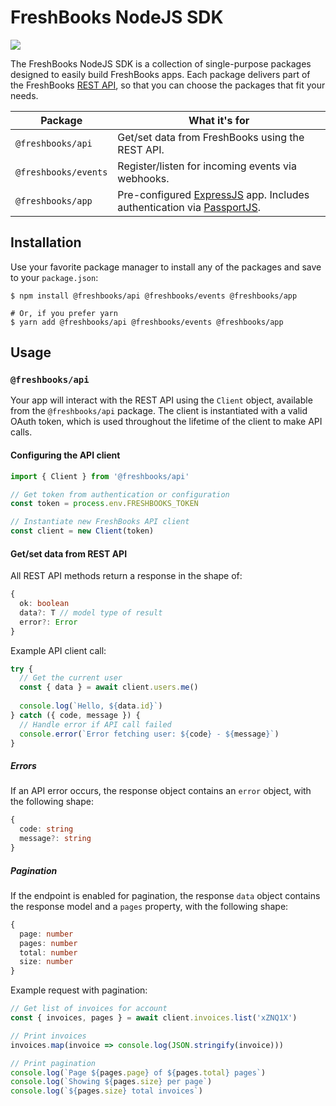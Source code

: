 # FreshBooks NodeJS SDK

![](https://github.com/freshbooks/api-sdk/workflows/Node%20CI/badge.svg)

The FreshBooks NodeJS SDK is a collection of single-purpose packages designed to easily build FreshBooks apps. Each package delivers part of the FreshBooks [REST API](https://www.freshbooks.com/api), so that you can choose the packages that fit your needs.

| Package              | What it's for |
| ---------------------|---------------|
| `@freshbooks/api`    | Get/set data from FreshBooks using the REST API.
| `@freshbooks/events` | Register/listen for incoming events via webhooks.
| `@freshbooks/app`    | Pre-configured [ExpressJS](https://expressjs.com/) app. Includes authentication via [PassportJS](http://www.passportjs.org/).

## Installation

Use your favorite package manager to install any of the packages and save to your `package.json`:

```shell
$ npm install @freshbooks/api @freshbooks/events @freshbooks/app

# Or, if you prefer yarn
$ yarn add @freshbooks/api @freshbooks/events @freshbooks/app
```

## Usage

### `@freshbooks/api`

Your app will interact with the REST API using the `Client` object, available from the `@freshbooks/api` package.
The client is instantiated with a valid OAuth token, which is used throughout the lifetime of the client to make API calls.

#### Configuring the API client

```typescript
import { Client } from '@freshbooks/api'

// Get token from authentication or configuration
const token = process.env.FRESHBOOKS_TOKEN

// Instantiate new FreshBooks API client
const client = new Client(token)
```

#### Get/set data from REST API

All REST API methods return a response in the shape of:

```typescript
{
  ok: boolean
  data?: T // model type of result
  error?: Error
}
```

Example API client call:
```typescript
try {
  // Get the current user
  const { data } = await client.users.me()
  
  console.log(`Hello, ${data.id}`)
} catch ({ code, message }) {
  // Handle error if API call failed
  console.error(`Error fetching user: ${code} - ${message}`)
}
```

##### Errors
If an API error occurs, the response object contains an `error` object, with the following shape:
```typescript
{
  code: string
  message?: string
}
```

##### Pagination
If the endpoint is enabled for pagination, the response `data` object contains the response model and a `pages` property, with the following shape:
```typescript
{
  page: number
  pages: number
  total: number
  size: number
}
```

Example request with pagination:
```typescript
// Get list of invoices for account
const { invoices, pages } = await client.invoices.list('xZNQ1X')

// Print invoices
invoices.map(invoice => console.log(JSON.stringify(invoice)))

// Print pagination
console.log(`Page ${pages.page} of ${pages.total} pages`)
console.log(`Showing ${pages.size} per page`)
console.log(`${pages.size} total invoices`)
```
